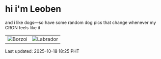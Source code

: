 # hi i'm Leoben

and i like dogs—so have some random dog pics that change whenever my CRON feels like it

|  |  |
|--------|----------|
| ![Borzoi](https://random-dog-vercel.vercel.app/api/random-borzoi?v=1760783101) | ![Labrador](https://random-dog-vercel.vercel.app/api/random-labrador?v=1760783101) |

Last updated: 2025-10-18 18:25 PHT

